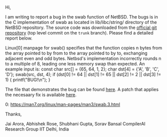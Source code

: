 Hi,

I am writing to report a bug in the swab function of NetBSD.
The bugs is in the C implementation of swab as located in lib/libc/string/ directory of the NetBSD repository. The source code was downloaded from the [official git repository](https://github.com/NetBSD/src) (top level commit on the `trunk` branch).
Please find a detailed report below.

Linux[0] manpage for swab() specifies that the function copies n bytes from the array pointed to by from to the array pointed to by to, exchanging adjacent even and odd bytes. Netbsd's implementation incorrectly rounds n to a multiple of 8, leading one less memory swap than expected.
An example input is:
  const char src[] = {65, 64, 1, 2};
  char dst[4] = {'A', 'B', 'C', 'D'};
  swab(src, dst, 4);
  if (dst[0] != 64 || dst[1] != 65 || dst[2] != 2 || dst[3] != 1) {
		printf("BUG!\n");
	}

The file that demonstrates the bug can be found [here](https://github.com/compilerai/bug-reports/blob/master/bug_files/netbsd_swab_bug.c).
A patch that applies the necesaary fix is available [here](https://github.com/compilerai/bug-reports/blob/master/patch/netbsd_swab.patch).

0: https://man7.org/linux/man-pages/man3/swab.3.html

Thanks,

Jai Arora, Abhishek Rose, Shubhani Gupta, Sorav Bansal
CompilerAI Research Group
IIT Delhi, India